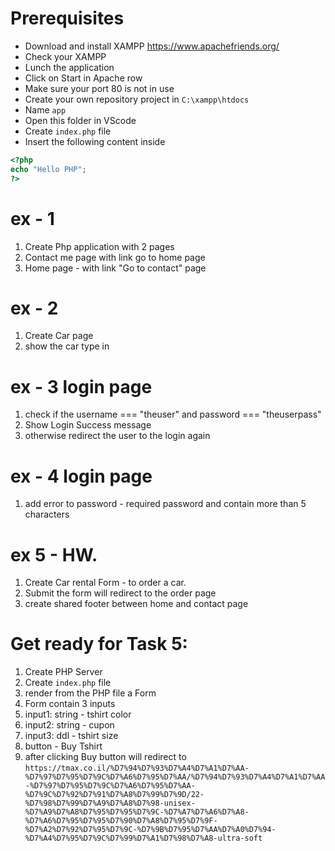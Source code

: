 # Prerequisites
- Download and install XAMPP https://www.apachefriends.org/ 
- Check your XAMPP 
- Lunch the application 
- Click on Start in  Apache row
- Make sure your port 80 is not in use
- Create your own repository project in `C:\xampp\htdocs`
- Name `app`
- Open this folder in VScode
- Create `index.php` file
- Insert the following content inside
```php
<?php
echo "Hello PHP";
?>
```


# ex - 1
1. Create Php application with 2 pages
2. Contact me page with link go to home page
3. Home page - with link "Go to contact" page

# ex - 2 
1. Create Car page
2. show the car type in <h1>


# ex - 3 login page
1. check if the username === "theuser" and password === "theuserpass"
2. Show Login Success message
3. otherwise redirect the user to the login again

# ex - 4 login page
1. add error to password - required password and contain more than 5 characters

# ex 5 - HW.
1. Create Car rental Form - to order a car.
2. Submit the form will redirect to the order page
3. create shared footer between home and contact page


# Get ready for Task 5: 
1. Create PHP Server
2. Create `index.php` file 
3. render from the PHP file a Form
4. Form contain 3 inputs
5. input1: string - tshirt color
6. input2: string - cupon
7. input3: ddl -  tshirt size 
8. button - Buy Tshirt
9. after clicking Buy button will redirect to 
`https://tmax.co.il/%D7%94%D7%93%D7%A4%D7%A1%D7%AA-%D7%97%D7%95%D7%9C%D7%A6%D7%95%D7%AA/%D7%94%D7%93%D7%A4%D7%A1%D7%AA-%D7%97%D7%95%D7%9C%D7%A6%D7%95%D7%AA-%D7%9C%D7%92%D7%91%D7%A8%D7%99%D7%9D/22-%D7%98%D7%99%D7%A9%D7%A8%D7%98-unisex-%D7%A9%D7%A8%D7%95%D7%95%D7%9C-%D7%A7%D7%A6%D7%A8-%D7%A6%D7%95%D7%95%D7%90%D7%A8%D7%95%D7%9F-%D7%A2%D7%92%D7%95%D7%9C-%D7%9B%D7%95%D7%AA%D7%A0%D7%94-%D7%A4%D7%95%D7%9C%D7%99%D7%A1%D7%98%D7%A8-ultra-soft`